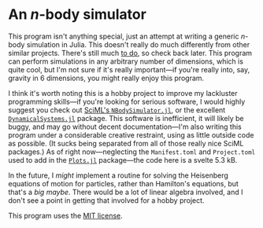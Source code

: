 # An $n$-body simulator
This program isn't anything special, just an attempt at writing a generic
$n$-body simulation in Julia. This doesn't really do much differently from
other similar projects. There's still much [to do](TODO.md), so check back
later. This program can perform simulations in any arbitrary number of
dimensions, which is quite cool, but I'm not sure if it's really important—if
you're really into, say, gravity in 6 dimensions, you might really enjoy this
program.

I think it's worth noting this is a hobby project to improve my lackluster
programming skills—if you're looking for serious software, I would highly
suggest you check out [SciML's `NBodySimulator.jl`][sciml], or the excellent
[`DynamicalSystems.jl`][ds] package. This software is inefficient, it will
likely be buggy, and may go without decent documentation—I'm also writing
this program under a considerable creative restraint, using as little outside
code as possible. (It sucks being separated from all of those really nice SciML
packages.) As of right now—neglecting the `Manifest.toml` and `Project.toml`
used to add in the [`Plots.jl`][plots] package—the code here is a svelte 5.3 kB.

In the future, I *might* implement a routine for solving the Heisenberg
equations of motion for particles, rather than Hamilton's equations, but
that's a *big maybe*. There would be a lot of linear algebra involved, and
I don't see a point in getting that involved for a hobby project.

This program uses the [MIT license](LICENSE).


[sciml]: https://github.com/SciML/NBodySimulator.jl

[ds]: https://juliadynamics.github.io/DynamicalSystems.jl/dev/ 

[plots]: https://docs.juliaplots.org/stable/
